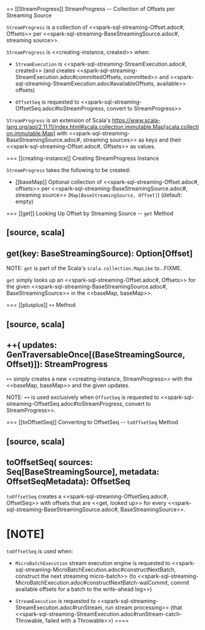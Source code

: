== [[StreamProgress]] StreamProgress -- Collection of Offsets per Streaming Source

`StreamProgress` is a collection of <<spark-sql-streaming-Offset.adoc#, Offsets>> per <<spark-sql-streaming-BaseStreamingSource.adoc#, streaming source>>.

`StreamProgress` is <<creating-instance, created>> when:

* `StreamExecution` is <<spark-sql-streaming-StreamExecution.adoc#, created>> (and creates <<spark-sql-streaming-StreamExecution.adoc#committedOffsets, committed>> and <<spark-sql-streaming-StreamExecution.adoc#availableOffsets, available>> offsets)

* `OffsetSeq` is requested to <<spark-sql-streaming-OffsetSeq.adoc#toStreamProgress, convert to StreamProgress>>

`StreamProgress` is an extension of Scala's https://www.scala-lang.org/api/2.11.11/index.html#scala.collection.immutable.Map[scala.collection.immutable.Map] with <<spark-sql-streaming-BaseStreamingSource.adoc#, streaming sources>> as keys and their <<spark-sql-streaming-Offset.adoc#, Offsets>> as values.

=== [[creating-instance]] Creating StreamProgress Instance

`StreamProgress` takes the following to be created:

* [[baseMap]] Optional collection of <<spark-sql-streaming-Offset.adoc#, offsets>> per <<spark-sql-streaming-BaseStreamingSource.adoc#, streaming source>> (`Map[BaseStreamingSource, Offset]`) (default: empty)

=== [[get]] Looking Up Offset by Streaming Source -- `get` Method

[source, scala]
----
get(key: BaseStreamingSource): Option[Offset]
----

NOTE: `get` is part of the Scala's `scala.collection.MapLike` to...FIXME.

`get` simply looks up an <<spark-sql-streaming-Offset.adoc#, Offsets>> for the given <<spark-sql-streaming-BaseStreamingSource.adoc#, BaseStreamingSource>> in the <<baseMap, baseMap>>.

=== [[plusplus]] `++` Method

[source, scala]
----
++(
  updates: GenTraversableOnce[(BaseStreamingSource, Offset)]): StreamProgress
----

`++` simply creates a new <<creating-instance, StreamProgress>> with the <<baseMap, baseMap>> and the given updates.

NOTE: `++` is used exclusively when `OffsetSeq` is requested to <<spark-sql-streaming-OffsetSeq.adoc#toStreamProgress, convert to StreamProgress>>.

=== [[toOffsetSeq]] Converting to OffsetSeq -- `toOffsetSeq` Method

[source, scala]
----
toOffsetSeq(
  sources: Seq[BaseStreamingSource],
  metadata: OffsetSeqMetadata): OffsetSeq
----

`toOffsetSeq` creates a <<spark-sql-streaming-OffsetSeq.adoc#, OffsetSeq>> with offsets that are <<get, looked up>> for every <<spark-sql-streaming-BaseStreamingSource.adoc#, BaseStreamingSource>>.

[NOTE]
====
`toOffsetSeq` is used when:

* `MicroBatchExecution` stream execution engine is requested to <<spark-sql-streaming-MicroBatchExecution.adoc#constructNextBatch, construct the next streaming micro-batch>> (to <<spark-sql-streaming-MicroBatchExecution.adoc#constructNextBatch-walCommit, commit available offsets for a batch to the write-ahead log>>)

* `StreamExecution` is requested to <<spark-sql-streaming-StreamExecution.adoc#runStream, run stream processing>> (that <<spark-sql-streaming-StreamExecution.adoc#runStream-catch-Throwable, failed with a Throwable>>)
====
